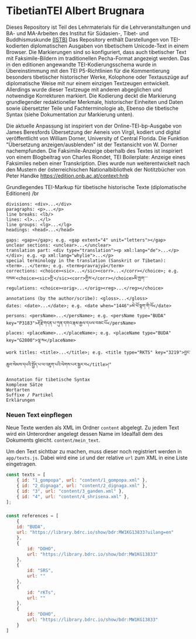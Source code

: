 # TibetianTEI Albert Brugnara
Dieses Repository ist Teil des Lehrmaterials für die Lehrveranstaltungen und BA- und MA-Arbeiten des Institut für Südasien-, Tibet- und Buddhismuskunde [(ISTB)](https://stb.univie.ac.at/)
Das Repository enthält Darstellungen von TEI-kodierten diplomatischen Ausgaben von tibetischem Unicode-Text in einem Browser. Die Markierungen sind so konfiguriert, dass auch tibetischer Text mit Faksimile-Bildern im traditionellen Pecha-Format angezeigt werden. Das in den editionen angewandte TEI-Kodierungsschema wurde in Übereinstimmung mit den TEI P5-Richtlinien für die Kommentierung besonders tibetischer historischer Werke, Kolophone oder Textauszüge auf diplomatische Weise mit nur einem einzigen Textzeugen entwickelt. Allerdings wurde dieser Textzeuge mit anderen abgeglichen und notwendige Korrekturen markiert. Die Kodierung deckt die Markierung grundlegender redaktioneller Merkmale, historischer Einheiten und Daten sowie übersetzter Teile und Fachterminologie ab, Ebenso die tibetische Syntax (siehe Dokumentation zur Markierung unten).

Die aktuelle Anpassung ist inspiriert von der Online-TEI-bp-Ausgabe von James Beresfords Übersetzung der Aeneis von Virgil, kodiert und digital veröffentlicht von William Dorner, University of Central Florida. Die Funktion "Übersetzung anzeigen/ausblenden" ist der Textansicht von W. Dorner nachempfunden. Die Faksimile-Anzeige oberhalb des Textes ist inspiriert von einem Blogbeitrag von Charles Riondet, TEI Boilerplate: Anzeige eines Faksimiles neben einer Transkription.
Dies wurde nun weiterentwickelt nach den Mustern der österreichischen Nationalbibliothek der Notitzbücher von Peter Handke https://edition.onb.ac.at/context:hnb


Grundlegendes TEI-Markup für tibetische historische Texte (diplomatische Editionen) /br

    divisions: <div>...</div>
    paragraphs: <p>...</p>
    line breaks: <lb/> 
    lines: <l>...</l>
    line groups: <lg>...</lg>
    headings: <head>...</head>

    gaps: <gap></gap>; e.g. <gap extent="4" unit="letters"></gap>
    unclear sections: <unclear>...</unclear>
    translation part: <div type="translation"><p xml:lang="de">...</p></div>; e.g. <p xml:lang="whylie">...</p>
    special terminology in the translation (Sanskrit or Tibetan): <term>...</term>; e.g. <term>pravrajyā</term>
    corrections: <choice><sic>...</sic><corr>...</corr></choice>; e.g. བསམ་<choice><sic>གྱི་</sic><corr>གྱིས་</corr></choice>མི་ཁྱག་་་་
    regulations: <choice><orig>...</orig><reg>...</reg></choice>

    annotations (by the author/scribe): <gloss>...</gloss>
    dates: <date>...</date>; e.g. <date when="1446">མེ་ཕོ་སྟག་གི་ལོ</date>
    persons: <persName>...</persName>; e.g. <persName type="BUDA" key="P3183">རྡོ་རྗེ་གདན་པ་ཀུན་དགའ་རྣམ་རྒྱལ་དཔལ་བཟང་པོ</persName>
    places: <placeName>...</placeName>; e.g. <placeName type="BUDA" key="G2800">ལྷ་ས</placeName>
    work titles: <title>...</title>; e.g. <title type="RKTS" key="3219">བྱང་ཆུབ་སེམས་དཔའི་སྤྱོད་པ་ལ་འཇུག་པའི་ལེགས་པར་སྦྱར་བ</title>།"
    
    Annotation für tibetische Syntax
    komplexe Sätze
    Wortarten
    Suffixe / Partikel
    Erklärungen
    
### Neuen Text einpflegen

Neue Texte werden als XML im Ordner `content` abgelegt. Zu jedem Text wird ein Unterordner angelegt dessen Name im Idealfall dem des Dokuments gleicht. `content/mein_text`.

Um den Text sichtbar zu machen, muss dieser noch registriert werden in `app/texts.js`. Dabei wird eine `id` und der relative `url` zum XML in eine Liste eingetragen. 

```javascript
const texts = [
    { id: "1_gompopa", url: "content/1_gompopa.xml" },
    { id: "2_dignaga", url: "content/2_dignaga.xml" },
    { id: "3", url: "content/3_ganden.xml" },
    { id: "4", url: "content/4_shrisena.xml" },
];
```

### 
```javascript
const references = [
    {
    id: "BUDA",
    url: "https://library.bdrc.io/show/bdr:MW1KG13833?uilang=en"
    },
    {
        id: "DOHO",
        url: "https://library.bdrc.io/show/bdr:MW1KG13833"
    },
    {
        id: "SRS",
        url: ""
    },
    {
        id: "rKTs",
        url: ""
    },
    {
        id: "DOHO",
        url: "https://library.bdrc.io/show/bdr:MW1KG13833"
    }
]

```